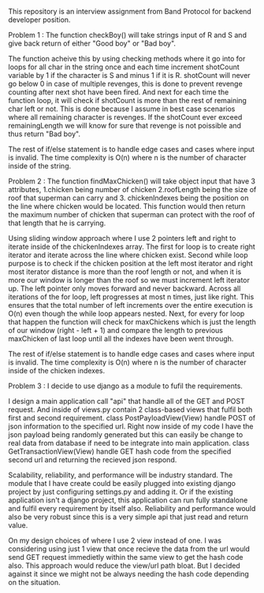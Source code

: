 This repository is an interview assignment from Band Protocol for backend developer position.

Problem 1 : The function checkBoy() will take strings input of R and S and give back return of either "Good boy" or "Bad boy". 

The function acheive this by using checking methods where it go into for loops for all char in the string once and each time increment shotCount variable by 1 if the character is S and minus 1 if it is R.
shotCount will never go below 0 in case of multiple revenges, this is done to prevent revenge counting after next shot have been fired.
And next for each time the function loop, it will check if shotCount is more than the rest of remaining char left or not. This is done because I assume in best case scenarios where all remaining character is revenges.
If the shotCount ever exceed remainingLength we will know for sure that revenge is not poissible and thus return "Bad boy".

The rest of if/else statement is to handle edge cases and cases where input is invalid.
The time complexity is O(n) where n is the number of character inside of the string.

Problem 2 : The function findMaxChicken() will take object input that have 3 attributes, 1.chicken being number of chicken 2.roofLength being the size of roof that superman can carry and 3. chickenIndexes being the position on the line where chicken would be located.
This function would then return the maximum number of chicken that superman can protect with the roof of that length that he is carrying.

Using sliding window approach where I use 2 pointers left and right to iterate inside of the chickenIndexes array. The first for loop is to create right iterator and iterate across the line where chicken exist.
Second while loop purpose is to check if the chicken position at the left most iterator and right most iterator distance is more than the roof length or not, and when it is more our window is longer than the roof so we must increment left iterator up.
The left pointer only moves forward and never backward. Across all iterations of the for loop, left progresses at most n times, just like right.
This ensures that the total number of left increments over the entire execution is O(n) even though the while loop appears nested.
Next, for every for loop that happen the function will check for maxChickens which is just the length of our window (right - left + 1) and compare the length to previous maxChicken of last loop until all the indexes have been went through.

The rest of if/else statement is to handle edge cases and cases where input is invalid.
The time complexity is O(n) where n is the number of character inside of the chicken indexes.

Problem 3 : I decide to use django as a module to fufil the requirements. 

I design a main application call "api" that handle all of the GET and POST request. And inside of views.py contain 2 class-based views that fulfil both first and second requirement.
class PostPayloadView(View) handle POST of json information to the specified url. Right now inside of my code I have the json payload being randomly generated but this can easily be change to real data from database if need to be integrate into main application.
class GetTransactionView(View) handle GET hash code from the specified second url and returning the recieved json respond.

Scalability, reliability, and performance will be industry standard. The module that I have create could be easily plugged into existing django project by just configuring settings.py and adding it.
Or if the existing application isn't a django project, this application can run fully standalone and fulfil every requirement by itself also.
Reliability and performance would also be very robust since this is a very simple api that just read and return value.

On my design choices of where I use 2 view instead of one. I was considering using just 1 view that once recieve the data from the url would send GET request immedietly within the same view to get the hash code also. This approach would reduce the view/url path bloat.
But I decided against it since we might not be always needing the hash code depending on the situation.
